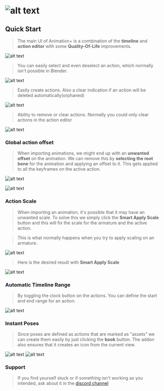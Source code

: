 # ![alt text](main.png)

## Quick Start

>The main UI of Animation+ is a combination of the **timeline** and **action editor** with some **Quality-Of-Life** improvements.

![alt text](Control.gif)

> You can easily select and even deselect an action, which normally isn't possible in Blender.

![alt text](Select.gif)

> Easily create actions. Also a clear indication if an action will be deleted automatically(orphaned)

![alt text](Orpahn.gif)

> Ability to remove or clear actions. Normally you could only clear actions in the action editor

![alt text](remclear3.gif)

### Global action offset

> When importing animations, we might end up with an **unwanted offset** on the animation. We can remove this by **selecting the root bone** for the animation and applying an offset to it. This gets applied to all the keyframes on the active action.

![alt text](offset.gif)

![alt text](image-1.png)

### Action Scale

> When importing an animation, it's possible that it may have an unwanted scale. To solve this we simply click the **Smart Apply Scale** button and this will fix the scale for the armature and the active action.

> This is what normally happens when you try to apply scaling on an armature.

![alt text](BrokenScale.gif)

> Here is the desired result with **Smart Apply Scale**

![alt text](FixedScale.gif)

### Automatic Timeline Range

> By toggling the clock button on the actions. You can define the start and end range for an action.

![alt text](ActionScale.gif)



### Instant Poses

> Since poses are defined as actions that are marked as "assets" we can create them easily by just clicking the **book** button. The addon also ensures that it creates an icon from the current view.

![alt text](Poselibrary.gif)
![alt text](PoseExample.gif)


### Support

> If you find yourself stuck or if something isn't working as you intended, ask about it in the [discord channel](https://discord.gg/RvT8jKRevG)